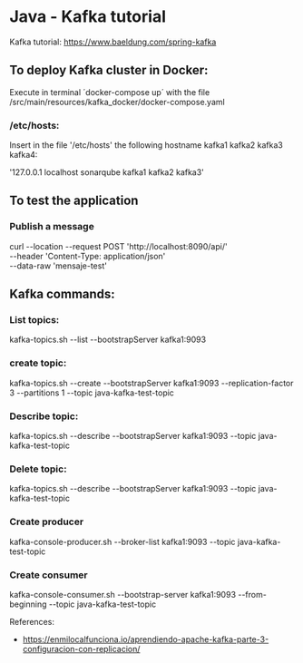 # Java - Kafka tutorial
Kafka tutorial: https://www.baeldung.com/spring-kafka

## To deploy Kafka cluster in Docker:

Execute in terminal ´docker-compose up´ with the file /src/main/resources/kafka_docker/docker-compose.yaml

### /etc/hosts:

Insert in the file '/etc/hosts' the following hostname kafka1 kafka2 kafka3 kafka4:

'127.0.0.1 localhost sonarqube kafka1 kafka2 kafka3'

## To test the application

### Publish a message

curl --location --request POST 'http://localhost:8090/api/' \
    --header 'Content-Type: application/json' \
    --data-raw 'mensaje-test'

## Kafka commands:

### List topics:

kafka-topics.sh --list --bootstrapServer kafka1:9093

### create topic:

kafka-topics.sh --create --bootstrapServer kafka1:9093 --replication-factor 3 --partitions 1 --topic
java-kafka-test-topic

### Describe topic:

kafka-topics.sh --describe --bootstrapServer kafka1:9093 --topic java-kafka-test-topic

### Delete topic:

kafka-topics.sh --describe --bootstrapServer kafka1:9093 --topic java-kafka-test-topic

### Create producer

kafka-console-producer.sh --broker-list kafka1:9093 --topic java-kafka-test-topic

### Create consumer

kafka-console-consumer.sh --bootstrap-server kafka1:9093 --from-beginning --topic java-kafka-test-topic

References:

* https://enmilocalfunciona.io/aprendiendo-apache-kafka-parte-3-configuracion-con-replicacion/